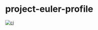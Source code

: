 # project-euler-profile

[![ci](https://github.com/rkobayashi/project-euler-profile/workflows/ci/badge.svg)](https://github.com/rkobayashi/project-euler-profile/actions?query=workflow%3Aci)
